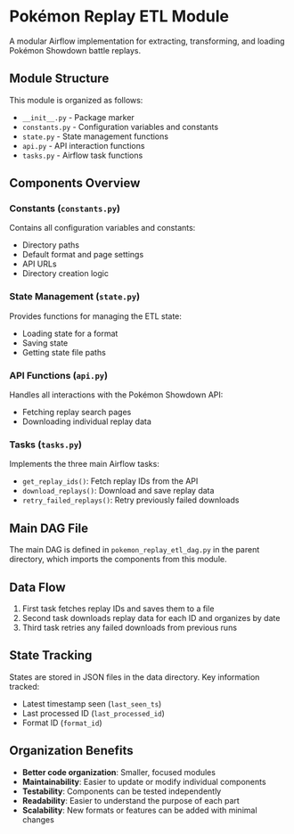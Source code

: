 # Pokémon Replay ETL Module

A modular Airflow implementation for extracting, transforming, and loading Pokémon Showdown battle replays.

## Module Structure

This module is organized as follows:

- `__init__.py` - Package marker
- `constants.py` - Configuration variables and constants
- `state.py` - State management functions
- `api.py` - API interaction functions
- `tasks.py` - Airflow task functions

## Components Overview

### Constants (`constants.py`)

Contains all configuration variables and constants:
- Directory paths
- Default format and page settings
- API URLs
- Directory creation logic

### State Management (`state.py`)

Provides functions for managing the ETL state:
- Loading state for a format
- Saving state
- Getting state file paths

### API Functions (`api.py`)

Handles all interactions with the Pokémon Showdown API:
- Fetching replay search pages
- Downloading individual replay data

### Tasks (`tasks.py`)

Implements the three main Airflow tasks:
- `get_replay_ids()`: Fetch replay IDs from the API
- `download_replays()`: Download and save replay data
- `retry_failed_replays()`: Retry previously failed downloads

## Main DAG File

The main DAG is defined in `pokemon_replay_etl_dag.py` in the parent directory, which imports the components from this module.

## Data Flow

1. First task fetches replay IDs and saves them to a file
2. Second task downloads replay data for each ID and organizes by date
3. Third task retries any failed downloads from previous runs

## State Tracking

States are stored in JSON files in the data directory. Key information tracked:
- Latest timestamp seen (`last_seen_ts`)
- Last processed ID (`last_processed_id`)
- Format ID (`format_id`)

## Organization Benefits

- **Better code organization**: Smaller, focused modules
- **Maintainability**: Easier to update or modify individual components
- **Testability**: Components can be tested independently
- **Readability**: Easier to understand the purpose of each part
- **Scalability**: New formats or features can be added with minimal changes 